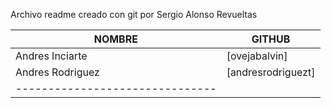 Archivo readme creado con git por Sergio Alonso Revueltas

|  NOMBRE	|  GITHUB	|
|---------------|---------------|
|  Andres Inciarte| [ovejabalvin]|
|  Andres Rodriguez| [andresrodriguezt]|
|-------------------------------|
